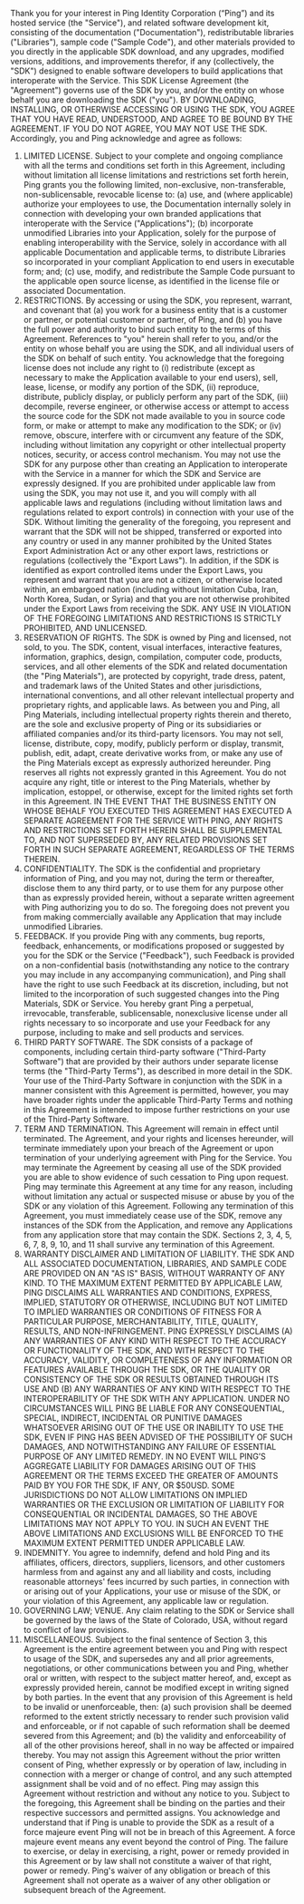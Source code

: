 Thank you for your interest in Ping Identity Corporation (“Ping”) and its hosted service (the "Service"), and related software development kit, consisting of the documentation ("Documentation"), redistributable libraries ("Libraries"), sample code ("Sample Code"), and other materials provided to you directly in the applicable SDK download, and any upgrades, modified versions, additions, and improvements therefor, if any (collectively, the "SDK") designed to enable software developers to build applications that interoperate with the Service.
This SDK License Agreement (the "Agreement") governs use of the SDK by you, and/or the entity on whose behalf you are downloading the SDK ("you"). BY DOWNLOADING, INSTALLING, OR OTHERWISE ACCESSING OR USING THE SDK, YOU AGREE THAT YOU HAVE READ, UNDERSTOOD, AND AGREE TO BE BOUND BY THE AGREEMENT. IF YOU DO NOT AGREE, YOU MAY NOT USE THE SDK. Accordingly, you and Ping acknowledge and agree as follows:
1. LIMITED LICENSE. Subject to your complete and ongoing compliance with all the terms and conditions set forth in this Agreement, including without limitation all license limitations and restrictions set forth herein, Ping grants you the following limited, non-exclusive, non-transferable, non-sublicensable, revocable license to: (a) use, and (where applicable) authorize your employees to use, the Documentation internally solely in connection with developing your own branded applications that interoperate with the Service ("Applications"); (b) incorporate unmodified Libraries into your Application, solely for the purpose of enabling interoperability with the Service, solely in accordance with all applicable Documentation and applicable terms, to distribute Libraries so incorporated in your compliant Application to end users in executable form; and; (c) use, modify, and redistribute the Sample Code pursuant to the applicable open source license, as identified in the license file or associated Documentation.
2. RESTRICTIONS. By accessing or using the SDK, you represent, warrant, and covenant that (a) you work for a business entity that is a customer or partner, or potential customer or partner, of Ping, and (b) you have the full power and authority to bind such entity to the terms of this Agreement. References to "you" herein shall refer to you, and/or the entity on whose behalf you are using the SDK, and all individual users of the SDK on behalf of such entity. You acknowledge that the foregoing license does not include any right to (i) redistribute (except as necessary to make the Application available to your end users), sell, lease, license, or modify any portion of the SDK, (ii) reproduce, distribute, publicly display, or publicly perform any part of the SDK, (iii) decompile, reverse engineer, or otherwise access or attempt to access the source code for the SDK not made available to you in source code form, or make or attempt to make any modification to the SDK; or (iv) remove, obscure, interfere with or circumvent any feature of the SDK, including without limitation any copyright or other intellectual property notices, security, or access control mechanism. You may not use the SDK for any purpose other than creating an Application to interoperate with the Service in a manner for which the SDK and Service are expressly designed. If you are prohibited under applicable law from using the SDK, you may not use it, and you will comply with all applicable laws and regulations (including without limitation laws and regulations related to export controls) in connection with your use of the SDK. Without limiting the generality of the foregoing, you represent and warrant that the SDK will not be shipped, transferred or exported into any country or used in any manner prohibited by the United States Export Administration Act or any other export laws, restrictions or regulations (collectively the "Export Laws"). In addition, if the SDK is identified as export controlled items under the Export Laws, you represent and warrant that you are not a citizen, or otherwise located within, an embargoed nation (including without limitation Cuba, Iran, North Korea, Sudan, or Syria) and that you are not otherwise prohibited under the Export Laws from receiving the SDK. ANY USE IN VIOLATION OF THE FOREGOING LIMITATIONS AND RESTRICTIONS IS STRICTLY PROHIBITED, AND UNLICENSED.
3. RESERVATION OF RIGHTS. The SDK is owned by Ping and licensed, not sold, to you. The SDK, content, visual interfaces, interactive features, information, graphics, design, compilation, computer code, products, services, and all other elements of the SDK and related documentation (the "Ping Materials"), are protected by copyright, trade dress, patent, and trademark laws of the United States and other jurisdictions, international conventions, and all other relevant intellectual property and proprietary rights, and applicable laws. As between you and Ping, all Ping Materials, including intellectual property rights therein and thereto, are the sole and exclusive property of Ping or its subsidiaries or affiliated companies and/or its third-party licensors. You may not sell, license, distribute, copy, modify, publicly perform or display, transmit, publish, edit, adapt, create derivative works from, or make any use of the Ping Materials except as expressly authorized hereunder. Ping reserves all rights not expressly granted in this Agreement. You do not acquire any right, title or interest to the Ping Materials, whether by implication, estoppel, or otherwise, except for the limited rights set forth in this Agreement.  IN THE EVENT THAT THE BUSINESS ENTITY ON WHOSE BEHALF YOU EXECUTED THIS AGREEMENT HAS EXECUTED A SEPARATE AGREEMENT FOR THE SERVICE WITH PING, ANY RIGHTS AND RESTRICTIONS SET FORTH HEREIN SHALL BE SUPPLEMENTAL TO, AND NOT SUPERSEDED BY, ANY RELATED PROVISIONS SET FORTH IN SUCH SEPARATE AGREEMENT, REGARDLESS OF THE TERMS THEREIN.
4. CONFIDENTIALITY. The SDK is the confidential and proprietary information of Ping, and you may not, during the term or thereafter, disclose them to any third party, or to use them for any purpose other than as expressly provided herein, without a separate written agreement with Ping authorizing you to do so.  The foregoing does not prevent you from making commercially available any Application that may include unmodified Libraries.
5. FEEDBACK. If you provide Ping with any comments, bug reports, feedback, enhancements, or modifications proposed or suggested by you for the SDK or the Service ("Feedback"), such Feedback is provided on a non-confidential basis (notwithstanding any notice to the contrary you may include in any accompanying communication), and Ping shall have the right to use such Feedback at its discretion, including, but not limited to the incorporation of such suggested changes into the Ping Materials, SDK or Service. You hereby grant Ping a perpetual, irrevocable, transferable, sublicensable, nonexclusive license under all rights necessary to so incorporate and use your Feedback for any purpose, including to make and sell products and services.
6. THIRD PARTY SOFTWARE. The SDK consists of a package of components, including certain third-party software ("Third-Party Software") that are provided by their authors under separate license terms (the "Third-Party Terms"), as described in more detail in the SDK. Your use of the Third-Party Software in conjunction with the SDK in a manner consistent with this Agreement is permitted, however, you may have broader rights under the applicable Third-Party Terms and nothing in this Agreement is intended to impose further restrictions on your use of the Third-Party Software.
7. TERM AND TERMINATION. This Agreement will remain in effect until terminated. The Agreement, and your rights and licenses hereunder, will terminate immediately upon your breach of the Agreement or upon termination of your underlying agreement with Ping for the Service. You may terminate the Agreement by ceasing all use of the SDK provided you are able to show evidence of such cessation to Ping upon request.  Ping may terminate this Agreement at any time for any reason, including without limitation any actual or suspected misuse or abuse by you of the SDK or any violation of this Agreement. Following any termination of this Agreement, you must immediately cease use of the SDK, remove any instances of the SDK from the Application, and remove any Applications from any application store that may contain the SDK.  Sections 2, 3, 4, 5, 6, 7, 8, 9, 10, and 11 shall survive any termination of this Agreement.
8. WARRANTY DISCLAIMER AND LIMITATION OF LIABILITY. THE SDK AND ALL ASSOCIATED DOCUMENTATION, LIBRARIES, AND SAMPLE CODE ARE PROVIDED ON AN "AS IS" BASIS, WITHOUT WARRANTY OF ANY KIND. TO THE MAXIMUM EXTENT PERMITTED BY APPLICABLE LAW, PING DISCLAIMS ALL WARRANTIES AND CONDITIONS, EXPRESS, IMPLIED, STATUTORY OR OTHERWISE, INCLUDING BUT NOT LIMITED TO IMPLIED WARRANTIES OR CONDITIONS OF FITNESS FOR A PARTICULAR PURPOSE, MERCHANTABILITY, TITLE, QUALITY, RESULTS, AND NON-INFRINGEMENT. PING EXPRESSLY DISCLAIMS (A) ANY WARRANTIES OF ANY KIND WITH RESPECT TO THE ACCURACY OR FUNCTIONALITY OF THE SDK, AND WITH RESPECT TO THE ACCURACY, VALIDITY, OR COMPLETENESS OF ANY INFORMATION OR FEATURES AVAILABLE THROUGH THE SDK, OR THE QUALITY OR CONSISTENCY OF THE SDK OR RESULTS OBTAINED THROUGH ITS USE AND (B) ANY WARRANTIES OF ANY KIND WITH RESPECT TO THE INTEROPERABILITY OF THE SDK WITH ANY APPLICATION. UNDER NO CIRCUMSTANCES WILL PING BE LIABLE FOR ANY CONSEQUENTIAL, SPECIAL, INDIRECT, INCIDENTAL OR PUNITIVE DAMAGES WHATSOEVER ARISING OUT OF THE USE OR INABILITY TO USE THE SDK, EVEN IF PING HAS BEEN ADVISED OF THE POSSIBILITY OF SUCH DAMAGES, AND NOTWITHSTANDING ANY FAILURE OF ESSENTIAL PURPOSE OF ANY LIMITED REMEDY. IN NO EVENT WILL PING’S AGGREGATE LIABILITY FOR DAMAGES ARISING OUT OF THIS AGREEMENT OR THE TERMS EXCEED THE GREATER OF AMOUNTS PAID BY YOU FOR THE SDK, IF ANY, OR $50USD. SOME JURISDICTIONS DO NOT ALLOW LIMITATIONS ON IMPLIED WARRANTIES OR THE EXCLUSION OR LIMITATION OF LIABILITY FOR CONSEQUENTIAL OR INCIDENTAL DAMAGES, SO THE ABOVE LIMITATIONS MAY NOT APPLY TO YOU. IN SUCH AN EVENT THE ABOVE LIMITATIONS AND EXCLUSIONS WILL BE ENFORCED TO THE MAXIMUM EXTENT PERMITTED UNDER APPLICABLE LAW.
9. INDEMNITY. You agree to indemnify, defend and hold Ping and its affiliates, officers, directors, suppliers, licensors, and other customers harmless from and against any and all liability and costs, including reasonable attorneys' fees incurred by such parties, in connection with or arising out of your Applications, your use or misuse of the SDK, or your violation of this Agreement, any applicable law or regulation.
10. GOVERNING LAW; VENUE. Any claim relating to the SDK or Service shall be governed by the laws of the State of Colorado, USA, without regard to conflict of law provisions.
11. MISCELLANEOUS. Subject to the final sentence of Section 3, this Agreement is the entire agreement between you and Ping with respect to usage of the SDK, and supersedes any and all prior agreements, negotiations, or other communications between you and Ping, whether oral or written, with respect to the subject matter hereof, and, except as expressly provided herein, cannot be modified except in writing signed by both parties. In the event that any provision of this Agreement is held to be invalid or unenforceable, then: (a) such provision shall be deemed reformed to the extent strictly necessary to render such provision valid and enforceable, or if not capable of such reformation shall be deemed severed from this Agreement; and (b) the validity and enforceability of all of the other provisions hereof, shall in no way be affected or impaired thereby. You may not assign this Agreement without the prior written consent of Ping, whether expressly or by operation of law, including in connection with a merger or change of control, and any such attempted assignment shall be void and of no effect. Ping may assign this Agreement without restriction and without any notice to you. Subject to the foregoing, this Agreement shall be binding on the parties and their respective successors and permitted assigns. You acknowledge and understand that if Ping is unable to provide the SDK as a result of a force majeure event Ping will not be in breach of this Agreement. A force majeure event means any event beyond the control of Ping. The failure to exercise, or delay in exercising, a right, power or remedy provided in this Agreement or by law shall not constitute a waiver of that right, power or remedy. Ping's waiver of any obligation or breach of this Agreement shall not operate as a waiver of any other obligation or subsequent breach of the Agreement.
